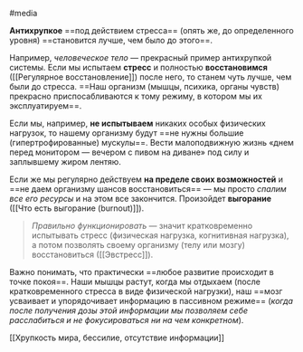 #media 

**Антихрупкое** ==под действием стресса== (опять же, до определенного уровня) ==становится лучше, чем было до этого==. 

Например, *человеческое тело* — прекрасный пример антихрупкой системы. Если мы испытаем **стресс** и полностью **восстановимся** ([[Регулярное восстановление]]) после него, то станем чуть лучше, чем были до стресса. ==Наш организм (мышцы, психика, органы чувств) прекрасно приспосабливаются к тому режиму, в котором мы их эксплуатируем==. 

Если мы, например, **не испытываем** никаких особых физических нагрузок, то нашему организму будут ==не нужны большие (гипертрофированные) мускулы==. Вести малоподвижную жизнь «днем перед монитором — вечером с пивом на диване» под силу и заплывшему жиром лентяю. 

Если же мы регулярно действуем **на пределе своих возможностей** и ==не даем организму шансов восстановиться== — мы просто *спалим все его ресурсы* и на этом все закончится. Произойдет **выгорание** ([[Что есть выгорание (burnout)]]). 

> *Правильно функционировать* — значит кратковременно испытывать стресс (физическая нагрузка, когнитивная нагрузка), а потом позволять своему организму (телу или мозгу) восстановиться ([[Эвстресс]]).

Важно понимать, что практически ==любое развитие происходит в точке покоя==. Наши мышцы растут, когда мы отдыхаем (после кратковременного стресса в виде физической нагрузки), наш ==мозг усваивает и упорядочивает информацию в пассивном режиме== (*когда после получения дозы этой информации мы позволяем себе расслабиться и не фокусироваться ни на чем конкретном*).

[[Хрупкость мира, бессилие, отсутствие информации]]